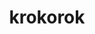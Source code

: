 ---
id: 552
title: krokorok
types: [ground,dark]
image: https://raw.githubusercontent.com/PokeAPI/sprites/master/sprites/pokemon/552.png
---